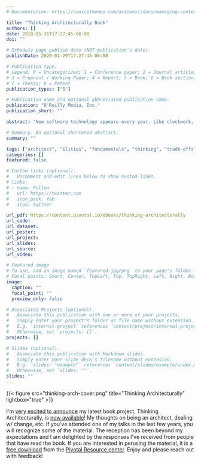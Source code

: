 ```yaml
---
# Documentation: https://sourcethemes.com/academic/docs/managing-content/

title: "Thinking Architecturally Book"
authors: []
date: 2018-05-31T17:27:45-06:00
doi: ""

# Schedule page publish date (NOT publication's date).
publishDate: 2020-01-29T17:27:45-06:00

# Publication type.
# Legend: 0 = Uncategorized; 1 = Conference paper; 2 = Journal article;
# 3 = Preprint / Working Paper; 4 = Report; 5 = Book; 6 = Book section;
# 7 = Thesis; 8 = Patent
publication_types: ["5"]

# Publication name and optional abbreviated publication name.
publication: "O'Reilly Media, Inc."
publication_short: ""

abstract: "New software technology appears every year. Like clockwork, another language, library, pattern, or approach will arrive on the  scene with plenty of hype and developer enthusiasm. As someone whose job requires making architectural decisions, you need to evaluate these new technologies with an eye toward the inevitable tradeoffs before deciding if a new framework or language is right for your project."

# Summary. An optional shortened abstract.
summary: ""

tags: ["architect", "ilities", "fundamentals", "thinking", "trade-offs", "technology", "techniques", "fundamentals", "Pivotal", "principles", "lessons learned", "architecture", "book"]
categories: []
featured: false

# Custom links (optional).
#   Uncomment and edit lines below to show custom links.
# links:
# - name: Follow
#   url: https://twitter.com
#   icon_pack: fab
#   icon: twitter

url_pdf: https://content.pivotal.io/ebooks/thinking-architecturally
url_code:
url_dataset:
url_poster:
url_project:
url_slides:
url_source:
url_video:

# Featured image
# To use, add an image named `featured.jpg/png` to your page's folder.
# Focal points: Smart, Center, TopLeft, Top, TopRight, Left, Right, BottomLeft, Bottom, BottomRight.
image:
  caption: ""
  focal_point: ""
  preview_only: false

# Associated Projects (optional).
#   Associate this publication with one or more of your projects.
#   Simply enter your project's folder or file name without extension.
#   E.g. `internal-project` references `content/project/internal-project/index.md`.
#   Otherwise, set `projects: []`.
projects: []

# Slides (optional).
#   Associate this publication with Markdown slides.
#   Simply enter your slide deck's filename without extension.
#   E.g. `slides: "example"` references `content/slides/example/index.md`.
#   Otherwise, set `slides: ""`.
slides: ""
---
```

{{< figure src="thinking-arch-cover.png" title="Thinking Architecturally" lightbox="true" >}}

I'm [very excited to announce](https://twitter.com/ntschutta/status/997184365363843073) my latest book project, Thinking Architecturally, is [now available](https://content.pivotal.io/ebooks/thinking-architecturally)! My thoughts on being an architect, dealing w/ change, etc. If you’ve attended one of my talks in the last few years, you will recognize some of the material. The reception has been beyond my expectations and I am delighted by the responses I've received from people that have read the book. If you are interested in perusing the material, it is a [free download](https://content.pivotal.io/ebooks/thinking-architecturally) from the [Pivotal Resource center](https://content.pivotal.io/resources). Enjoy and please reach out with feedback!

